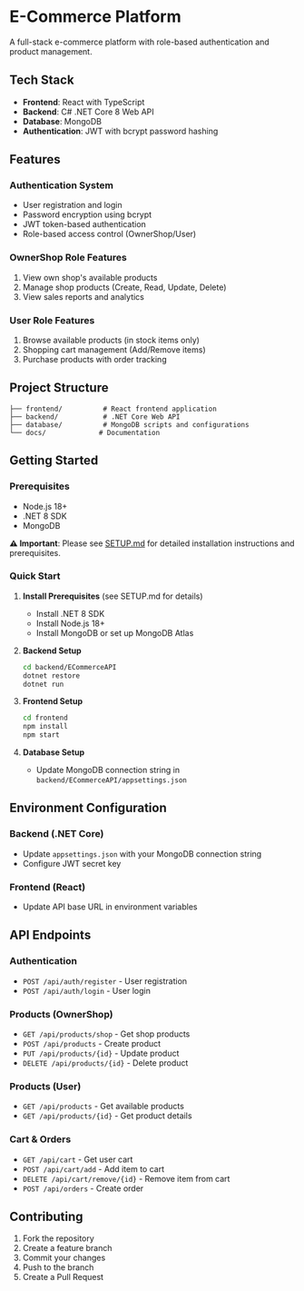 # E-Commerce Platform

A full-stack e-commerce platform with role-based authentication and product management.

## Tech Stack
- **Frontend**: React with TypeScript
- **Backend**: C# .NET Core 8 Web API
- **Database**: MongoDB
- **Authentication**: JWT with bcrypt password hashing

## Features

### Authentication System
- User registration and login
- Password encryption using bcrypt
- JWT token-based authentication
- Role-based access control (OwnerShop/User)

### OwnerShop Role Features
1. View own shop's available products
2. Manage shop products (Create, Read, Update, Delete)
3. View sales reports and analytics

### User Role Features
1. Browse available products (in stock items only)
2. Shopping cart management (Add/Remove items)
3. Purchase products with order tracking

## Project Structure
```
├── frontend/          # React frontend application
├── backend/           # .NET Core Web API
├── database/          # MongoDB scripts and configurations
└── docs/             # Documentation
```

## Getting Started

### Prerequisites
- Node.js 18+
- .NET 8 SDK
- MongoDB

**⚠️ Important**: Please see [SETUP.md](./SETUP.md) for detailed installation instructions and prerequisites.

### Quick Start

1. **Install Prerequisites** (see SETUP.md for details)
   - Install .NET 8 SDK
   - Install Node.js 18+
   - Install MongoDB or set up MongoDB Atlas

2. **Backend Setup**
   ```bash
   cd backend/ECommerceAPI
   dotnet restore
   dotnet run
   ```

3. **Frontend Setup**
   ```bash
   cd frontend
   npm install
   npm start
   ```

4. **Database Setup**
   - Update MongoDB connection string in `backend/ECommerceAPI/appsettings.json`

## Environment Configuration

### Backend (.NET Core)
- Update `appsettings.json` with your MongoDB connection string
- Configure JWT secret key

### Frontend (React)
- Update API base URL in environment variables

## API Endpoints

### Authentication
- `POST /api/auth/register` - User registration
- `POST /api/auth/login` - User login

### Products (OwnerShop)
- `GET /api/products/shop` - Get shop products
- `POST /api/products` - Create product
- `PUT /api/products/{id}` - Update product
- `DELETE /api/products/{id}` - Delete product

### Products (User)
- `GET /api/products` - Get available products
- `GET /api/products/{id}` - Get product details

### Cart & Orders
- `GET /api/cart` - Get user cart
- `POST /api/cart/add` - Add item to cart
- `DELETE /api/cart/remove/{id}` - Remove item from cart
- `POST /api/orders` - Create order

## Contributing
1. Fork the repository
2. Create a feature branch
3. Commit your changes
4. Push to the branch
5. Create a Pull Request

